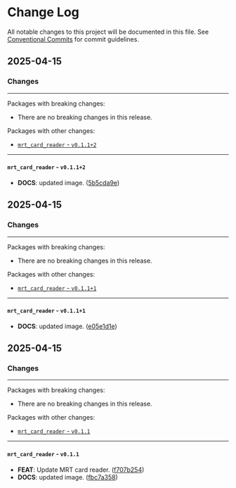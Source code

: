 # Change Log

All notable changes to this project will be documented in this file.
See [Conventional Commits](https://conventionalcommits.org) for commit guidelines.

## 2025-04-15

### Changes

---

Packages with breaking changes:

 - There are no breaking changes in this release.

Packages with other changes:

 - [`mrt_card_reader` - `v0.1.1+2`](#mrt_card_reader---v0112)

---

#### `mrt_card_reader` - `v0.1.1+2`

 - **DOCS**: updated image. ([5b5cda9e](https://github.com/yourusername/mrt_buddy_flutter/commit/5b5cda9eb966e4360551121b4e6c4643b3df6c08))


## 2025-04-15

### Changes

---

Packages with breaking changes:

 - There are no breaking changes in this release.

Packages with other changes:

 - [`mrt_card_reader` - `v0.1.1+1`](#mrt_card_reader---v0111)

---

#### `mrt_card_reader` - `v0.1.1+1`

 - **DOCS**: updated image. ([e05e1d1e](https://github.com/yourusername/mrt_buddy_flutter/commit/e05e1d1ee5cce92f953dcee8cca25b696bed2c61))


## 2025-04-15

### Changes

---

Packages with breaking changes:

 - There are no breaking changes in this release.

Packages with other changes:

 - [`mrt_card_reader` - `v0.1.1`](#mrt_card_reader---v011)

---

#### `mrt_card_reader` - `v0.1.1`

 - **FEAT**: Update MRT card reader. ([f707b254](https://github.com/yourusername/mrt_buddy_flutter/commit/f707b25494458734b7d11c8ab33851d2d711fea4))
 - **DOCS**: updated image. ([fbc7a358](https://github.com/yourusername/mrt_buddy_flutter/commit/fbc7a3584357b86bc3cd75958ca90be452b99a73))

